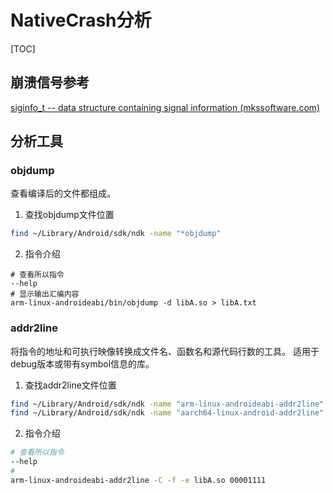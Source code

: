 # NativeCrash分析

[TOC]

## 崩溃信号参考

[siginfo_t -- data structure containing signal information (mkssoftware.com)](https://www.mkssoftware.com/docs/man5/siginfo_t.5.asp)

## 分析工具

### objdump
查看编译后的文件都组成。

1. 查找objdump文件位置

```bash
find ~/Library/Android/sdk/ndk -name "*objdump"
```

2. 指令介绍

```
# 查看所以指令
--help
# 显示输出汇编内容
arm-linux-androideabi/bin/objdump -d libA.so > libA.txt
```

### addr2line

将指令的地址和可执行映像转换成文件名、函数名和源代码行数的工具。
适用于debug版本或带有symbol信息的库。

1. 查找addr2line文件位置

```bash
find ~/Library/Android/sdk/ndk -name "arm-linux-androideabi-addr2line"
find ~/Library/Android/sdk/ndk -name "aarch64-linux-android-addr2line"
```

2. 指令介绍

```bash
# 查看所以指令
--help
# 
arm-linux-androideabi-addr2line -C -f -e libA.so 00001111
```

​    

